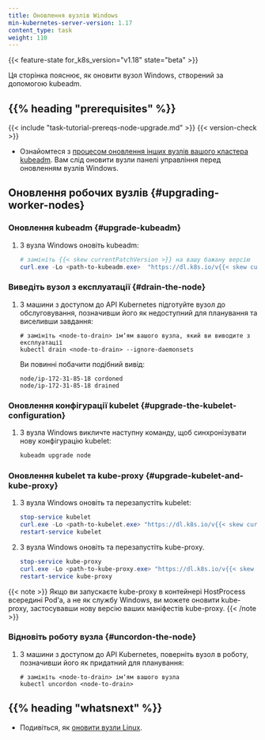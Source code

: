 ```yaml
---
title: Оновлення вузлів Windows
min-kubernetes-server-version: 1.17
content_type: task
weight: 110
---
```


<!-- overview -->

{{< feature-state for_k8s_version="v1.18" state="beta" >}}

Ця сторінка пояснює, як оновити вузол Windows, створений за допомогою kubeadm.

## {{% heading "prerequisites" %}}
 
{{< include "task-tutorial-prereqs-node-upgrade.md" >}} {{< version-check >}}

* Ознайомтеся з [процесом оновлення інших вузлів вашого кластера kubeadm](/uk/docs/tasks/administer-cluster/kubeadm/kubeadm-upgrade). Вам слід оновити вузли панелі управління перед оновленням вузлів Windows.

<!-- steps -->

## Оновлення робочих вузлів {#upgrading-worker-nodes}

### Оновлення kubeadm {#upgrade-kubeadm}

1. З вузла Windows оновіть kubeadm:

    ```powershell
    # замініть {{< skew currentPatchVersion >}} на вашу бажану версію
    curl.exe -Lo <path-to-kubeadm.exe>  "https://dl.k8s.io/v{{< skew currentPatchVersion >}}/bin/windows/amd64/kubeadm.exe"
    ```

### Виведіть вузол з експлуатації {#drain-the-node}

1. З машини з доступом до API Kubernetes підготуйте вузол до обслуговування, позначивши його як недоступний для планування та виселивши завдання:

    ```shell
    # замініть <node-to-drain> імʼям вашого вузла, який ви виводите з експлуатації
    kubectl drain <node-to-drain> --ignore-daemonsets
    ```

    Ви повинні побачити подібний вивід:

    ```none
    node/ip-172-31-85-18 cordoned
    node/ip-172-31-85-18 drained
    ```

### Оновлення конфігурації kubelet {#upgrade-the-kubelet-configuration}

1. З вузла Windows викличте наступну команду, щоб синхронізувати нову конфігурацію kubelet:

    ```powershell
    kubeadm upgrade node
    ```

### Оновлення kubelet та kube-proxy {#upgrade-kubelet-and-kube-proxy}

1. З вузла Windows оновіть та перезапустіть kubelet:

    ```powershell
    stop-service kubelet
    curl.exe -Lo <path-to-kubelet.exe> "https://dl.k8s.io/v{{< skew currentPatchVersion >}}/bin/windows/amd64/kubelet.exe"
    restart-service kubelet
    ```

2. З вузла Windows оновіть та перезапустіть kube-proxy.

    ```powershell
    stop-service kube-proxy
    curl.exe -Lo <path-to-kube-proxy.exe> "https://dl.k8s.io/v{{< skew currentPatchVersion >}}/bin/windows/amd64/kube-proxy.exe"
    restart-service kube-proxy
    ```

{{< note >}}
Якщо ви запускаєте kube-proxy в контейнері HostProcess всередині Podʼа, а не як службу Windows, ви можете оновити kube-proxy, застосувавши нову версію ваших маніфестів kube-proxy.
{{< /note >}}

### Відновіть роботу вузла {#uncordon-the-node}

1. З машини з доступом до API Kubernetes, поверніть вузол в роботу, позначивши його як придатний для планування:

    ```shell
    # замініть <node-to-drain> імʼям вашого вузла
    kubectl uncordon <node-to-drain>
    ```

## {{% heading "whatsnext" %}}

* Подивіться, як [оновити вузли Linux](/uk/docs/tasks/administer-cluster/kubeadm/upgrading-linux-nodes/).
